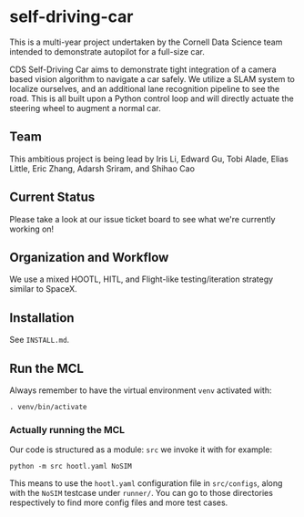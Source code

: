 # self-driving-car
This is a multi-year project undertaken by the Cornell Data Science team intended to demonstrate autopilot for a full-size car.

CDS Self-Driving Car aims to demonstrate tight integration of a camera based vision algorithm to navigate a car safely. We utilize a SLAM system to localize ourselves, and an additional lane recognition pipeline to see the road. This is all built upon a Python control loop and will directly actuate the steering wheel to augment a normal car.

## Team
This ambitious project is being lead by Iris Li, Edward Gu, Tobi Alade, Elias Little, Eric Zhang, Adarsh Sriram, and Shihao Cao

## Current Status
Please take a look at our issue ticket board to see what we're currently working on!

## Organization and Workflow
We use a mixed HOOTL, HITL, and Flight-like testing/iteration strategy similar to SpaceX.


## Installation

See `INSTALL.md`.

## Run the MCL

Always remember to have the virtual environment `venv` activated with: 

```
. venv/bin/activate
```

### Actually running the MCL

Our code is structured as a module: `src` we invoke it with for example:


```
python -m src hootl.yaml NoSIM
```

This means to use the `hootl.yaml` configuration file in `src/configs`, along with the
`NoSIM` testcase under `runner/`. You can go to those directories respectively to find more config files
and more test cases.